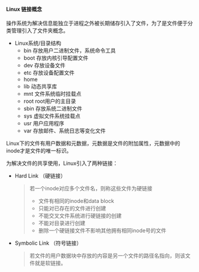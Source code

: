 #### Linux 链接概念

操作系统为解决信息能独立于进程之外被长期储存引入了文件，为了是文件便于分类管理引入了文件夹概念。

* Linux系统/目录结构
  * bin 存放用户二进制文件，系统命令工具
  * boot 存放内核引导配置文件
  * dev 存放设备文件
  * etc 存放设备配置文件
  * home 
  * lib 动态共享库
  * mnt 文件系统临时挂载点
  * root root用户的主目录
  * sbin 存放系统二进制文件
  * sys 虚拟文件系统挂载点
  * usr 用户应用程序
  * var 存放邮件、系统日志等变化文件

Linux下的文件有用户数据和元数据，元数据是文件的附加属性，元数据中的inode才是文件的唯一标识。

为解决文件的共享使用，Linux引入了两种链接：

* Hard Link （硬链接）

  > 若一个inode对应多个文件名，则称这些文件为硬链接
  >
  > - 文件有相同的inode和data block
  > - 只能对已存在的文件进行创建
  > - 不能交叉文件系统进行硬链接的创建
  > - 不能对目录进行创建
  > - 删除一个硬链接文件不影响其他拥有相同inode号的文件

* Symbolic Link （符号链接）

  > 若文件的用户数据块中存放的内容是另一个文件的路径名指向，则该文件就是软链接。